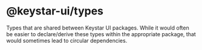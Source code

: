 # @keystar-ui/types

Types that are shared between Keystar UI packages. While it would often be easier
to declare/derive these types within the appropriate package, that would
sometimes lead to circular dependencies.
